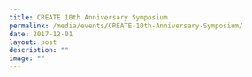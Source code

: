 ```yaml
---
title: CREATE 10th Anniversary Symposium
permalink: /media/events/CREATE-10th-Anniversary-Symposium/
date: 2017-12-01
layout: post
description: ""
image: ""
---
```

